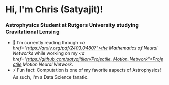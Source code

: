 # Hi, I'm Chris (Satyajit)!

### Astrophysics Student at Rutgers University studying Gravitational Lensing
- 🔭 I’m currently reading through <em><a href=\"https://arxiv.org/pdf/2403.04807">the Mathematics of Neural Networks</a></em> while working on my <em><a href=\"https://github.com/satyajitlion/Projectile_Motion_Network">Projectile Motion Neural Network</a></em>. 
- ⚡ Fun fact: Computation is one of my favorite aspects of Astrophysics! As such, I'm a Data Science fanatic.
